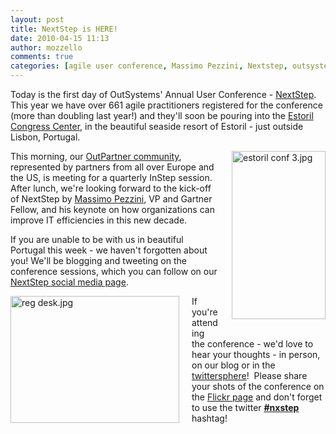 ```yaml
---
layout: post
title: NextStep is HERE!
date: 2010-04-15 11:13
author: mozzello
comments: true
categories: [agile user conference, Massimo Pezzini, Nextstep, outsystems, Perspectives]
---
```

Today is the first day of OutSystems' Annual User Conference - <a href="http://www.outsystems.com/nextstep/">NextStep</a>. This year we have over 661 agile practitioners registered for the conference (more than doubling last year!) and they'll soon be pouring into the <a href="http://www.estorilcc.com/en/home.aspx">Estoril Congress Center</a>, in the beautiful seaside resort of Estoril - just outside Lisbon, Portugal.<!--more-->

<span class="mt-enclosure mt-enclosure-image" style="display: inline;"><img class="mt-image-right" style="float: right; margin: 0pt 0pt 20px 20px;" alt="estoril conf 3.jpg" src="https://www.outsystems.com/blog/wp-content/uploads/2010/04/estoril%20conf%2031.jpg" width="150" height="269" /></span>

This morning, our <a href="http://www.outsystems.com/partners">OutPartner community</a>, represented by partners from all over Europe and the US, is meeting for a quarterly InStep session.  After lunch, we're looking forward to the kick-off of NextStep by <a href="http://www.gartner.com/AnalystBiography?authorId=9152">Massimo Pezzini</a>, VP and Gartner Fellow, and his keynote on how organizations can improve IT efficiencies in this new decade.

If you are unable to be with us in beautiful Portugal this week - we haven't forgotten about you! We'll be blogging and tweeting on the conference sessions, which you can follow on our <a href="http://www.outsystems.com/nextstep/">NextStep social media page</a>.

<img class="mt-image-left" style="float: left; margin: 0pt 20px 20px 0pt;" alt="reg desk.jpg" src="https://www.outsystems.com/blog/wp-content/uploads/2010/04/reg%20desk1.jpg" width="270" height="203" />

If you're attending the conference - we'd love to hear your thoughts - in person, on our blog or in the <a href="http://twitter.com/outsystems">twittersphere</a>!  Please share your shots of the conference on the <a href="http://www.flickr.com/groups/nextstep2010/">Flickr page</a> and don't forget to use the twitter <a href="http://search.twitter.com/search?q=%23nxstep+OR+%23outsystems"><b>#nxstep</b></a> hashtag!

&nbsp;

&nbsp;

&nbsp;

&nbsp;

&nbsp;
